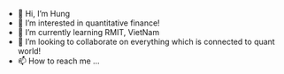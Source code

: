 - 👋 Hi, I’m Hung
- 👀 I’m interested in quantitative finance!
- 🌱 I’m currently learning RMIT, VietNam
- 💞️ I’m looking to collaborate on everything which is connected to quant world!
- 📫 How to reach me ...

<!---
hungha11/hungha11 is a ✨ special ✨ repository because its `README.md` (this file) appears on your GitHub profile.
You can click the Preview link to take a look at your changes.
--->

